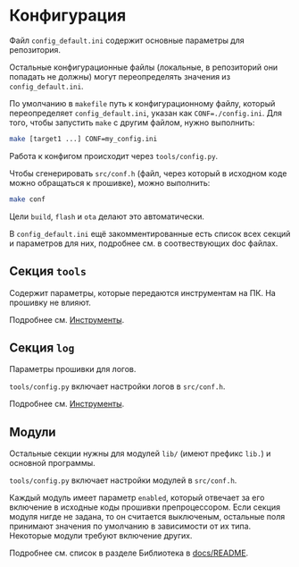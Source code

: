 # Конфигурация
Файл `config_default.ini` содержит основные параметры для репозитория.

Остальные конфигурационные файлы (локальные, в репозиторий они попадать не должны) могут
переопределять значения из `config_default.ini`.

По умолчанию в `makefile` путь к конфигурационному файлу, который переопределяет `config_default.ini`,
указан как `CONF=./config.ini`. Для того, чтобы запустить `make` с другим файлом, нужно выполнить:
```sh
make [target1 ...] CONF=my_config.ini
```

Работа к конфигом происходит через `tools/config.py`.

Чтобы сгенерировать `src/conf.h` (файл, через который в исходном коде можно обращаться к прошивке),
можно выполнить:
```sh
make conf
```

Цели `build`, `flash` и `ota` делают это автоматически.

В `config_default.ini` ещё закомментированные есть список всех секций и параметров для них,
подробнее см. в соотвествующих doc файлах.

## Секция `tools`
Содержит параметры, которые передаются инструментам на ПК.
На прошивку не влияют.

Подробнее см. [Инструменты](./tools.md).

## Секция `log`
Параметры прошивки для логов.

`tools/config.py` включает настройки логов в `src/conf.h`.

Подробнее см. [Инструменты](./logs.md).

## Модули
Остальные секции нужны для модулей `lib/` (имеют префикс `lib.`) и основной программы.

`tools/config.py` включает настройки модулей в `src/conf.h`.

Каждый модуль имеет параметр `enabled`, который отвечает за его включение в исходные коды прошивки
препроцессором.
Если секция модуля нигде не задана, то он считается выключеным, остальные поля принимают значения
по умолчанию в зависимости от их типа.
Некоторые модули требуют включение других.

Подробнее см. список в разделе Библиотека в [docs/README](./README.md).

